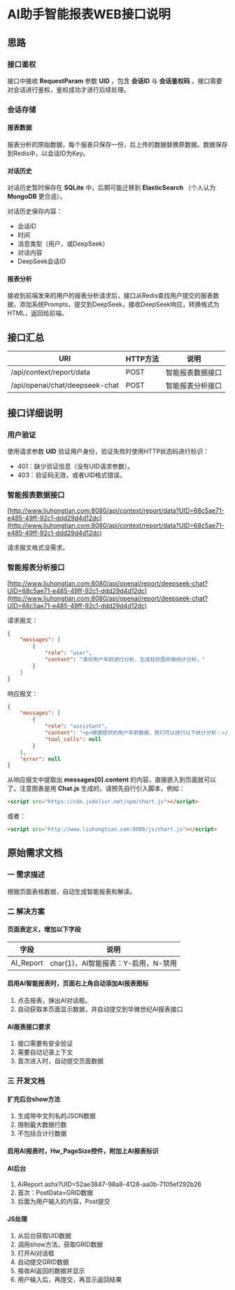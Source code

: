 # AI助手智能报表WEB接口说明

## 思路

### 接口鉴权

接口中接收 **RequestParam** 参数 **UID** ，包含 **会话ID** 与 **会话鉴权码** 。接口需要对会话进行鉴权，鉴权成功才进行后续处理。

### 会话存储

#### 报表数据

报表分析的原始数据，每个报表只保存一份，后上传的数据替换原数据。数据保存到Redis中，以会话ID为Key。

#### 对话历史

对话历史暂时保存在 **SQLite** 中，后期可能迁移到 **ElasticSearch** （个人认为 **MongoDB** 更合适）。

对话历史保存内容：

- 会话ID
- 时间
- 消息类型（用户，或DeepSeek）
- 对话内容
- DeepSeek会话ID

#### 报表分析

接收到前端发来的用户的报表分析请求后，接口从Redis查找用户提交的报表数据，添加系统Prompts，提交到DeepSeek，接收DeepSeek响应，转换格式为HTML，返回给前端。

## 接口汇总

|URI|HTTP方法|说明|
|---|---|---|
|/api/context/report/data|POST|智能报表数据接口|
|/api/openai/chat/deepseek-chat|POST|智能报表分析接口|

## 接口详细说明

### 用户验证

使用请求参数 **UID** 验证用户身份，验证失败时使用HTTP状态码进行标识：

- 401：缺少验证信息（没有UID请求参数）。
- 403：验证码无效，或者UID格式错误。

### 智能报表数据接口

[http://www.liuhongtian.com:8080/api/context/report/data?UID=68c5ae71-e485-49ff-92c1-ddd29d4d12dc](http://www.liuhongtian.com:8080/api/context/report/data?UID=68c5ae71-e485-49ff-92c1-ddd29d4d12dc)

请求报文格式没需求。

### 智能报表分析接口

[http://www.liuhongtian.com:8080/api/openai/report/deepseek-chat?UID=68c5ae71-e485-49ff-92c1-ddd29d4d12dc](http://www.liuhongtian.com:8080/api/openai/report/deepseek-chat?UID=68c5ae71-e485-49ff-92c1-ddd29d4d12dc)

请求报文：

```json
{
    "messages": [
        {
            "role": "user",
            "content": "请对用户年龄进行分析，生成柱状图并做统计分析。"
        }
    ]
}
```

响应报文：

```json
{
    "messages": [
        {
            "role": "assistant",
            "content": "<p>根据提供的用户年龄数据，我们可以进行以下统计分析：</p>\n<ol>\n<li><strong>年龄分布</strong>：用户的年龄范围从20岁到68岁。</li>\n<li><strong>平均年龄</strong>：计算所有用户的平均年龄。</li>\n<li><strong>年龄中位数</strong>：找出年龄的中位数。</li>\n<li><strong>年龄众数</strong>：找出出现频率最高的年龄。</li>\n<li><strong>年龄标准差</strong>：计算年龄的标准差，了解年龄分布的离散程度。</li>\n</ol>\n<p>首先，我们计算这些统计量：</p>\n<ul>\n<li><strong>平均年龄</strong>：将所有年龄相加后除以人数。</li>\n<li><strong>年龄中位数</strong>：将所有年龄按大小顺序排列，位于中间位置的年龄。</li>\n<li><strong>年龄众数</strong>：出现次数最多的年龄。</li>\n<li><strong>年龄标准差</strong>：计算每个年龄与平均年龄的差的平方的平均数，再开平方。</li>\n</ul>\n<p>接下来，我们将生成一个柱状图来展示年龄的分布情况。以下是使用Chart.js生成的HTML页面代码：</p>\n<script src=\"https://cdn.jsdelivr.net/npm/chart.js\"></script>\n    <div style=\"width: 70%; margin: auto;\">\n        <canvas id=\"ageChart\"></canvas>\n    </div>\n    <script>\n        var ctx = document.getElementById('ageChart').getContext('2d');\n        var ageChart = new Chart(ctx, {\n            type: 'bar',\n            data: {\n                labels: ['20', '21', '22', '23', '25', '28', '32', '40', '45', '50', '56', '58', '60', '68'],\n                datasets: [{\n                    label: '年龄分布',\n                    data: [1, 1, 1, 1, 1, 1, 1, 1, 1, 1, 1, 1, 1, 1], // 每个年龄出现的次数\n                    backgroundColor: 'rgba(54, 162, 235, 0.2)',\n                    borderColor: 'rgba(54, 162, 235, 1)',\n                    borderWidth: 1\n                }]\n            },\n            options: {\n                scales: {\n                    y: {\n                        beginAtZero: true\n                    }\n                }\n            }\n        });\n    </script>\n\n\n<p>在这个HTML页面中，我们使用了Chart.js库来创建一个柱状图，展示了每个年龄的用户数量。每个柱代表一个特定的年龄，柱的高度表示该年龄的用户数量。这个图表帮助我们直观地看到用户年龄的分布情况。</p>\n<p>请注意，由于数据中每个年龄只出现一次，所以柱状图中的每个柱的高度都是1。如果有更多数据，柱的高度会相应变化，反映出不同年龄的用户数量。</p>\n",
            "tool_calls": null
        }
    ],
    "error": null
}
```

从响应报文中提取出 **messages[0].content** 的内容，直接嵌入到页面就可以了。注意图表是用 **Chat.js** 生成的，请预先自行引入脚本，例如：

```html
<script src="https://cdn.jsdelivr.net/npm/chart.js"></script>
```

或者：

```html
<script src="http://www.liuhongtian.com:8080/js/chart.js"></script>
```

## 原始需求文档

### 一 需求描述

根据页面表格数据，自动生成智能报表和解读。

### 二 解决方案

#### 页面表定义，增加以下字段

|字段|说明|
|---|---|
|AI_Report|char(1)，AI智能报表：Y-启用，N-禁用|

#### 启用AI智能报表时，页面右上角自动添加AI报表图标

1. 点击报表，弹出AI对话框。
2. 自动获取本页面显示数据，并自动提交到华微世纪AI报表接口

#### AI报表接口要求

1. 接口需要有安全验证
2. 需要自动记录上下文
3. 首次进入时，自动提交页面数据

### 三 开发文档

#### 扩充后台show方法

1. 生成带中文列名的JSON数据
2. 限制最大数据行数
3. 不包括合计行数据

#### 启用AI报表时，Hw_PageSize控件，附加上AI报表标识

#### AI后台

1. AiReport.ashx?UID=52ae3847-98a8-4128-aa0b-7105ef292b26
2. 首次：PostData=GRID数据
3. 后面为用户输入的内容，Post提交

#### JS处理

1. 从后台获取UID数据
2. 调用show方法，获取GRID数据
3. 打开AI对话框
4. 自动提交GRID数据
5. 接收AI返回的数据并显示
6. 用户输入后，再提交，再显示返回结果
